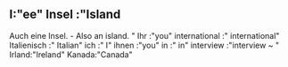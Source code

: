 I:"ee"
Insel :"Island
-
Auch eine Insel. - Also an island.
"
Ihr :"you"
international :" international"
Italienisch :" Italian"
ich :" I"
ihnen :"you"
in :" in"
interview :"interview
~
"
Irland:"Ireland"
Kanada:"Canada"

